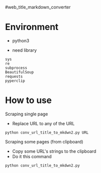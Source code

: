 #web_title_markdown_converter

# Environment

- python3

- need library

```
sys
re
subprocess
BeautifulSoup
requests
pyperclip
```

# How to use

Scraping single page
- Replace URL to any of the URL

```
python conv_url_title_to_mkdwn2.py URL
```

Scraping some pages (from clipboard)
- Copy some URL's strings to the clipboard
- Do it this command

```
python conv_url_title_to_mkdwn2.py
```

